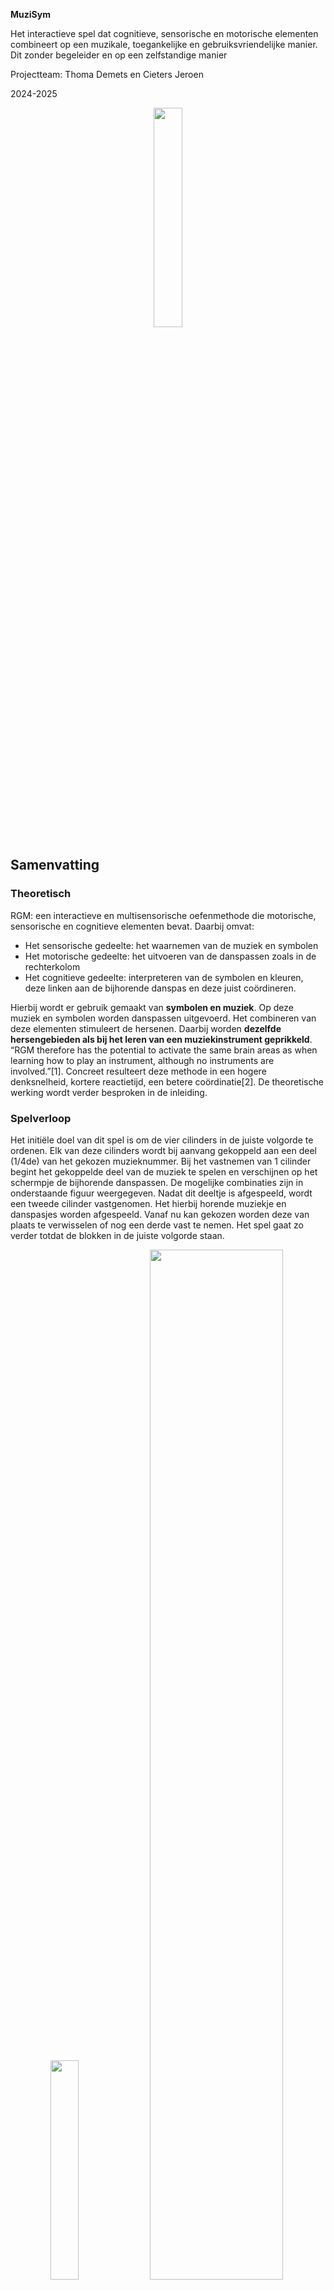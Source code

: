 **MuziSym**

Het interactieve spel dat cognitieve, sensorische en motorische elementen combineert op een muzikale, toegankelijke en gebruiksvriendelijke manier. Dit zonder begeleider en op een zelfstandige manier

Projectteam: Thoma Demets en Cieters Jeroen

2024-2025
<p align="center">
<img src="afbeeldingen/logo.png" width="30%">

## Samenvatting
### Theoretisch
RGM: een interactieve en multisensorische oefenmethode die motorische, sensorische en cognitieve elementen bevat. Daarbij omvat:

- Het sensorische gedeelte: het waarnemen van de muziek en symbolen
- Het motorische gedeelte: het uitvoeren van de danspassen zoals in de rechterkolom
- Het cognitieve gedeelte: interpreteren van de symbolen en kleuren, deze linken aan de bijhorende danspas en deze juist coördineren.

Hierbij wordt er gebruik gemaakt van **symbolen en muziek**. Op deze muziek en symbolen worden danspassen uitgevoerd. Het combineren van deze elementen stimuleert de hersenen. 
Daarbij worden **dezelfde hersengebieden als bij het leren van een muziekinstrument geprikkeld**. “RGM therefore has the potential to activate the same brain areas as when learning how to play an instrument, although no instruments are involved.”[1]. Concreet resulteert deze methode in een hogere denksnelheid, kortere reactietijd, een betere coördinatie[2]. De theoretische werking wordt verder besproken in de inleiding.

### Spelverloop
Het initiële doel van dit spel is om de vier cilinders in de juiste volgorde te ordenen. Elk van deze cilinders wordt bij aanvang gekoppeld aan een deel (1/4de) van het gekozen muzieknummer. Bij het vastnemen van 1 cilinder begint het gekoppelde deel van de muziek te spelen en verschijnen op het schermpje de bijhorende danspassen. De mogelijke combinaties zijn in onderstaande figuur weergegeven. Nadat dit deeltje is afgespeeld, wordt een tweede cilinder vastgenomen. Het hierbij horende muziekje en danspasjes worden afgespeeld. Vanaf nu kan gekozen worden deze van plaats te verwisselen of nog een derde vast te nemen. Het spel gaat zo verder totdat de blokken in de juiste volgorde staan.
<p align="center">
<img src="afbeeldingen/symbolen met uitleg.png" width="30%">
<img src="afbeeldingen/eind1.png" width="65%">

## Introductie
### Theoretisch
Vooraleer het uitgebreider te hebben over het probleem is het eerst noodzakelijk dieper in te gaan op de theoretische werking van deze methode. Dit is noodzakelijk als achtergrond en aangezien het vervolg van dit proces steunt op dit principe.

Zoals eerder vermeld is dit een multi-sensorische denkoefening die gebruik maakt van zowel sensorische, motorische als cognitieve elementen bevat. **Het is net die combinatie van deze elementen die ervoor zorgt dat verschillende hersengebieden tegelijkertijd werken en geactiveerd worden. Het prikkelen van deze gebieden stimuleert deze hersengebieden en de verbindingen daartussen.** Daarbij is vooral het **belang van muziek niet te onderschatten.** Zo volgde uit een wetenschappelijk artikel: “In addition, musical activities induce grey and white matter changes in multiple brain regions, especially in front temporal areas”. Music also activates the dopaminergic mesolimbic system of the brain, which regulates memory, attention, executive function, mood, and motivation”[1]. Hierbij is het de bedoeling de het verkleinen van de cognitieve reserve tegen te gaan zoals uitgebreider besproken wordt in dit artikel van vrt-nws[3]

### Probleem
**Hoewel deze methode wetenschappelijk is aangetoond, staat deze methode praktisch echter nog in haar kinderschoenen.** In rusthuizen wordt slechts gebruikgemaakt van een beeldscherm [4] en [5], mensen en dan vooral ouderen thuis vallen helemaal uit de boot aangezien er in die methode een begeleider nodig is.

<img src="afbeeldingen/primitieve methode.png" width="30%">

Het is deze grote “**gap**” die wij voor “65+ers zonder neurologische aandoening” op een gebruik(er)sgerichte en methodologische manier trachten op te lossen. Daarbij willen we de uitvoering van deze methode in een nieuw jasje steken zonder veel aan de theoretische werking te sleutelen.
### How might we
Hieruit volgt onze challenge, onze how might we:
**Hoe kunnen we 65 + ers zonder een neurologische aandoening preventief helpen bij het tegengaan van mentale veroudering door op een interactieve manier muziek, beweging, denken en waarnemen te integreren?**
### Stakeholders
De belangrijkste stakeholders in dit project zijn de testpersonen die de ook de eindgebruikers zijn. Wij danken hun zeer voor hun waardevolle imput. De medestudenten in de Krook voor hun andere blik en feedback op dit ontwerpproces
## Methodologie
Om een ontwerpproces tot een goed eind te brengen is het belangrijk methodologisch te werk te gaan en een goeie methodologie te gebruiken. Centraal in dit project wordtgebruik gemaakt van Zendesk triple diamond zoals in onderstaande figuur. Daarnaast wordt vanuit de piramide van Aaron Walter vertrokken. Daarbij wordt onderaan gestart om op uiteindelijk bij pleasurable uit te komen
<p align="center">
<img src="afbeeldingen/zendesk.png" width="60%">
<img src="afbeeldingen/Aaron Walter.png" width="35%">
 
### Discovery fase
Binnen deze triple diamond is de discoveryfase de eerste fase. Zoals de naam het zelf zegt is het hierbij de bedoeling een goed en volledig beeld te krijgen inzake de RGM methode. Daarbij is het belangrijkste doel om vragen als: **Waar liggen de Gaps? Hoe werkt deze methode? Wie is de geschikte doelgroep?** Te beantwoorden
Daarbij vormt de **combinatie van een literatuurstudie en interviews een goede basis**. 

### Definition fase

Binnen de definition wordt-binnen de overkoepelende Zendesk triple diamond methodologie-onze eigen methode gebruikt zoals hieronder weergegeven.
<p align="center">
<img src="afbeeldingen/methodologie define.png" width="100%">

Eerst wordt een storyboard opgesteld dat elke stap van het gebruiksproces benaderd. Hieruit werden mogelijke onderzoeksvragen opgesteld. Een deel van deze vragen kon al met de voorkennis van de literatuurstudie in interviews beantwoord worden. De overgebleven onderzoeksvragen onderzochten we in de gebruikerstesten. 

In deze fase wordt nu dat de fundamentele kennis er is gekeken naar de functionele parameters van het concept. Vragen als **hoeveel blokken? Welke vorm hebben de blokken? En hoe snel volgen de danspassen op elkaar?** worden beantwoord.


### Develop fase
Hierbij ligt de nadruk meer op detaillering en validering van prototypes.
In **develop 1** wordt nog gefocust op de ergonomie. 
In **develop 2** wordt nog even teruggekomen op de ergonomie. Voornamelijk wordt hierbij op de integratie van de elektronica gefocust. Hieronder vallen zowel het mechanisme van de verbinding van de cilinder met het dockingstation als het type en grootte van de knop. In **develop 3** wordt uiteindelijk het volledige spel nog eens gespeeld waarbij alle stappen nog eens gevalideerd en mogelijk verbeterd worden.

### Deliver fase 
Belangrijk: deze fase is eerder overlappend en minder chronologisch!

Uit voorgaande prototypes, gebruikerstesten, templates, experimenten (zie o.a. prototyping - elektronica) wordt een finaal prototype/product uitgewerkt. Met behulp van DaVinci Resolve en beeldmateriaal uit voorgaande testen wordt ook een video gerealiseerd. Deze geeft het ontwerpproces en het product weer.



## Discovery

#### Doelstellingen
- Formuleren van een duidelijke "How might we"-vraag om richting te geven aan het ontwerpproces
- Opstellen klantbehoeften
- Algemeen beeld inzake RGM en beantwoorden onderzoeksvragen
#### Onderzoeksvragen  
literatuurstudie
- Wat is de RGM methode?
- Secundaire onderzoeksvragen:
- Hoe helpt de RGM methode mensen? 
- Hoe werkt deze methode? 
- voor wie is deze methode het meest geschikt? 
- is de doelgroep groot? 
- Welke rol speelt muziek?  
- Hoe werkt dit in de hersenen? Welke hersengebied bevindt zich waar? 
- Hoe veroudert ons lichaam? 

interviews
- Hoe staan 65+ ers zonder neurologische aandoening tegenover de RGM-methode?
- Welke aspecten van deze methode spreken hen aan? 
- Wat zien ze liever anders?  
#### Materiaal & methoden
* Literatuurstudie 
* Interviews 
* Benchmarking

### Resultaten literatuurstudie (N=10)
- [protocol](https://github.com/Thoma-D/UCD/blob/main/Bijlages/Discovery/protocol%20literatuurstudie.pdf)
- [rapport](https://github.com/Thoma-D/UCD/blob/main/Bijlages/Discovery/literatuurstudie%20gebruiksgericht.pdf)


Om een goed beeld te vatten van de RGM-methode en alle opportuniteiten er rond, wordt begonnen met een literatuurstudie. Hierbij werden zowel wetenschappelijke artikels, websites, databases en gewone artikels bestudeerd om met een solide basis te beginnen.

**De belangrijkste bevindingen - die onder andere de onderzoeksvragen beantwoorden - worden hieronder weergegeven**:

1. Als doelgroep wordt “65+ers zonder neurologische aandoening” gekozen. Geen kinderen omdat deze methode minder efficiënt en invloed heeft op hun hersenen. 65+ers omdat dit een groot deel van de bevolking is. Zo blijkt uit Statbel dat **18,9% van de Vlamingen 65+er** is.
<p align="center">
<img src="afbeeldingen/bevolking Vlaanderen.png" width="24%">

2. De hedendaagse methode vereist een scherm, practionner en een groepsgebeuren zoals hieronder te zien. **Een belangrijke gap is dat er dus geen kant en klare thuis oplossing bestaat dat de eindgebruiker autonoom kan gebruiken.**
<p align="center">
<img src="afbeeldingen/primitieve methode.png" width="24%">

3. **Door de sterke achterliggende theorie van RGM zoals hierboven vermeld is het nuttig de theoretische werking( combinatie muziek, symbolen en danspassen) over te nemen en in een nieuw jasje te steken. Het is de bedoeling de theoretische werking te integreren in een eindproduct.**

4. In dit [1] wetenschappelijk artikel wordt de methode theoretisch samengevat: “In addition, musical activities induce grey and white matter changes in multiple brain regions, especially in front temporal areas [3]. Music also activates the dopaminergic mesolimbic system of the brain, which regulates memory, attention, executive function, mood, and motivation.” Wat verder wordt gezegd: “RGM therefore has the potential to activate the same brain areas as when learning how to play an instrument, although no instruments are involved.” **Muziek speelt dus een heel belangrijke rol.**

5. Uit dit [6] wetenschappelijk artikel volgt dat de mens verouderd doordat dit in ons DNA zit en door chemische reacties versterkt door UV straling. In functie van deze oorzaken kan binnen onze haalbaarheid niet worden ontworpen. wel kunnen bovenstaande voordelen blijven wanneer de theoretische werking van RGM verder geintegreerd wordt tot een product.
Hieruit volgt onderstaand fishbone diagram.
<p align="center">
 <img src="afbeeldingen/fishbone diagram.jpg" width="50%">
 


> [IMPORTANT]
> Design Requirements:
> - D1.1 Het product moet meerdere hersengebieden activeren	
> - D1.2 Het product moet in groep te kunnen gebruiken zijn	
> - D1.3 Het product moet fouten maken toelaten
> - D1.4 Het product moet muziek bevatten	
> - D1.5 Het product moet ritme bevatten	
> - D1.6 Het product moet de ervaring geven/ er in slagen dat de doelgroep er steeds beter in wordt

### Interviews (N=4)
- [protocol](https://github.com/Thoma-D/UCD/blob/main/Bijlages/Discovery/protocol%20interview.pdf)
- [rapport](https://github.com/Thoma-D/UCD/blob/main/Bijlages/Discovery/interview%20verslag.pdf)

Het is ook belangrijk rechtstreekse input van de gebruiker te krijgen en deze beter te leren kennen dan deze zichzelf kent. Door middel van interviews kan op deze manier direct bekeken worden wat de gebruiker zelf vindt. **Zo kan in een wetenschappelijk artikel staan dat muziek positieve effecten heeft, maar dat de gebruiker hier niet voor muziek open staat.** Om dit te vermijden werden vier proefpersonen die binnen de doelgroep “65+ers zonder neurologische aandoening” vallen geïnterviewd.

Wanneer ze gevraagd worden naar de originele methode te kijken, blijkt dat: 

1. > “Het ziet er zo moeilijk uit al deze dingen tegelijkertijd te doen”.

    Hiermee geeft Marleen Hofman aan dat ze de combinatie van motorische, sensorische en cognitieve prikkels te veel vindt." De danspassen die in de rest van dit project noodzakelijk zijn zullen dus trager op elkaar aansluiten.

2. > “Ik hoop hiermee mijn grenzen te verleggen. Achteraf hoop ik te kunnen zeggen: amai ik had nooit gedacht dat ik dit zou kunnen”.

    Hiermee geeft Joske aan wat ze met dit spel zou willen bereiken. Daaruit blijkt dat de gebruiker open staat voor het concept.

3. Als naar hun gevoelens op de **gevoelsroos van Plutchik** gevraagd wordt komen vooral de gevoelens: angst en nieuwsgierigheid op.

4. Na het afnemen van de interviews kan bovenstaande informatie samengevat worden in onderstaande persona. Dit is belangrijk in het vervolg van het proces zodat telkens gebruiksgericht ontworpen wordt.
<img src="afbeeldingen/Persona.jpg">

> [!IMPORTANT]
> Design Requirements:
> - D1.7 Het product moet verschillende moeilijkheid niveaus bevatten	
> - D1.8 Een sessie moet geleidelijk opbouwen	
> - D1.9 De muziek moet instelbaar of gekend zijn	
> - D1.10 Het product moet thuis te gebruiken zijn	
> - D1.11 Het product moet voor zowel individuele (eenzame) als meerdere personen tegelijkertijd geschikt zijn 	
> - D1.12 Het product moet een alternatief voor dans kunnen bevatten	
> - D1.13 Het product moet buiten te gebruiken kunnen zijn 	
> - D1.14 Het product moet zo weinig mogelijk schermen, verbinding met smartphones en tablets bevatten	

### Benchmarking (N=11)
- [protocol](https://github.com/Thoma-D/UCD/blob/main/Bijlages/Discovery/ProtocoL_Benchmarking_Thoma_Demets.pdf)
- [rapport](https://github.com/Thoma-D/UCD/blob/main/Bijlages/Discovery/Studie_Benchmarking_Thoma_Demets.pdf)

Aan de hand van Benchmarking werd de huidige markt en hun huidige oplossingen geanalyseerd. Deze worden in onderstaande tabel op basis van een analyse, specificaties... weergegeven.
<p align="center">
<img src="afbeeldingen/Benchmark analyse.png"width="60%">

Momenteel passen geen producten RGM rechtstreeks toe. Daarom werden hierbij gelijkaardige, relevante en succesvolle producten geanalyseerd om zo tot extra design requirements te komen. Uiteindelijk werd met deze data volgende tabel opgesteld. 

### Conclusies & implicaties
De analyse vanuit literatuurstudie, interviews en benchmarking heeft geleid tot een duidelijk beeld van de doelgroep, “65+’ers zonder neurologische aandoening,” en hun behoeften. **De doelgroep staat open voor de RGM-methode, maar vraagt om een rustiger tempo, meer herhaling en verschillende moeilijkheidsniveaus.** Daarnaast is er een sterke voorkeur voor een gebruiksvriendelijke thuisoplossing die zelfstandig kan worden gebruikt. **Benchmarking toont aan dat er momenteel geen directe RGM-producten op de markt zijn, maar vergelijkbare oplossingen bieden waardevolle inzichten voor het ontwerp en bevestigen de bestaande marktkans.** In onderstaande innovatrix kan bovenstaande informatie nog een samengevat worden.
<p align="center">
<img src="afbeeldingen/Innovatrix.jpg" width="50%">

Uiteindelijk volgt de how might we:

**Hoe kunnen we 65 + ers zonder een neurologische aandoening preventief helpen bij het tegengaan van mentale veroudering door op een interactieve manier muziek, beweging, denken en waarnemen te integreren?**

## Definition
<p align="center">
<img src="afbeeldingen/Storyboard.png" width="59%">
<img src="afbeeldingen/Wave 1 morfologische matrix.png" width="40%">
</p>

In deze wave wordt vooral op de functionele aspecten gefocust. Dit a.d.h.v.de aspecten uit bovenstaand storyboard.
**Om confirmation bias te vermijden en ervoor te zorgen dat de gebruiker nuttige feedback kan geven, werd telkens van meerdere prototypes gebruik gemaakt**. Hierdoor zijn er op de afbeeldingen van prototypes meestal twee varianten te zien. 

Zoals in de methodologie beschreven werd een deel van de onderzoeksvragen al in bovenstaande matrix beantwoord. Diegene die overbleven zijn de onderzoeksvragen van deze wave. Voor de tweede wave wordt dit opniew gedaan.

### Resultaten WAVE 1 (N=5)
- [protocol](https://github.com/Thoma-D/UCD/blob/main/Bijlages/Definition/protocol%20gebruikerstest%20wave%201.pdf)
- [rapport](https://github.com/Thoma-D/UCD/blob/main/Bijlages/Definition/gebruikerstest%20wave%20one.pdf)
#### Doestellingen
- Bepalen hoe de danspassen weergeven worden
- Bepalen als de blokken te onderscheiden moeten zijn
- Bepalen van het aantal blokken
#### onderzoeksvragen
In deze fase zijn de aspecten uit het storyboard van wave 1 de onderzoeksvragen zoals:
- Hoeveel blokken worden gebruikt?
- welke vorm hebben de blokken?
- Hoe snel volgen de danspassen elkaar op
- Hoe worden de danspassen weergegeven
#### Materiaal & methoden
- Smartphone
- Video's RGM danspassen
- 6 indentiek gekleurde blokken
- 4 verschillend gekleurde blokken
- interview met:
  - TAP (think out lout protocol)
  - QAP (Question asking protocol)

<p align="center">
  <img src="afbeeldingen/Prototype 1 (2).jpg" width="49%">
</p>




#### aspect 1: Weergave danspassen 

Voor de eerste wave werden vooraf 3 variaties van videofragmenten van “Laat de zon in je hart” met RGM-symbolen voorbereid. Waarbij een verandering van danspas werd weergegeven aan de hand van een korte overgansanimatie. 

* 1: Frequentie danspassen: om de 4 slagen

  Lied verdeeld in: 4
  [Links naar video's](https://github.com/Thoma-D/UCD/blob/main/Bijlages/Definition/Videofragmenten/Traag%204/Trage%20video's)

* 2: Frequentie danspassen: om de 2 slagen

  Lied verdeeld in: 4
  [Links naar video's](https://github.com/Thoma-D/UCD/blob/main/Bijlages/Definition/Videofragmenten/snel%204/snelle%20video's%20(in%204))

* 3: Frequentie danspassen: om de 2 slagen

   Lied verdeeld in: 6
  [Links naar video's](https://github.com/Thoma-D/UCD/blob/main/Bijlages/Definition/Videofragmenten/snel%206/snelle%20video's%20(in%206))

60% van de gebruikers verkoos de trage versie. Aangezien deze cijfers verdeeld zijn, is het het best hen de keuze te geven. 

#### aspect 2: Onderscheid blokken

Om dit te testen werd eenmaal 4 blokken met dezelfde kleuren voorzien en eenmaal met verschillende kleuren.
<p align="center">
  <img src="afbeeldingen/blokkenverschillendekleur.png" width="30%">
  <img src="afbeeldingen/blokkenzelfdekleur.png" width="30%">
</p>

Uit observatie en het QAP, konden we concluderen dat 60% (3/5) verkoos ze te kunnen onderscheiden. 

<p align="center">
 <img src="afbeeldingen/Grafiek Blokken onderscheiden.png" width="50%">
 </p>

Uiteindelijk werd hieruit ook bepaald om de vorm van de blokken cilindrisch te maken om zo 2 functionele zijdes te creeren. Die nodig zijn om een kleur en effen zijde te creëren. Een cilinder is de enigste vorm die dit op een ergonomische manier toelaat. Dit leidde dan tot design requirements D2.3 en D2.2.
 

#### aspect 3: Aantal blokken

Na het spel met eenmaal 4 en eenmaal zes blokken gespeeld te hebben verkoos 80% de variant met 4 blokken. Ook gaf de gebruiker dit zelf aan:
> “Het is lastig om zowel op de danspassen als de muziek te letten” 

 Hieruit volgt de design requirement D.2.1

<p align="center">
 <img src="afbeeldingen/Grafiek aantal blokken.png" width="50%">
 </p> 
 Wat opviel is dat de grootste moeilijk lag bij het sorteren van de blokken. 60% van de gebruikers vroeg, of vermelde dat ze graag het de mogelijkheid zouden hebben een nummer op voorhand eens te beluisteren. Vandaar design requirement D1.15. Bij de kleuren en hun bijhorende kanten werden ook veel fouten gemaakt, daaruit volgt design requirement D 4.4.
 
### Conclusies

Hieronder volgen nog enkele losstaande conclusies: 
1. Het product laat de gebruiker het liedje op voorhand horen als dit gewenst is.
2. Het product bestaat uit 4 interactieve cilindervormige blokken met 2 fuctionele zijdes.
3. Er zit 1 centrale speaker in de docking station, zo houden we de kostprijs lager en kunnen we de cilinders compacter houden.
4. De grootste moeilijkheid zit hem in het in de juiste volgorde van de cilinders plaatsen. Niet in het uitvoeren van de danspassen.
5. > “Welke kant is rood”

    De gebruiker linkt rood aan rechts. Dit doordat dit zo bij hun hoorapparaat ook zo het geval is. 

> [!IMPORTANT]
> Design Requirements:
> - D1.15 Het product moet de mogelijkheid geven het muzieknummer vooraf volledig te spelen
> - D2.1 Het product moet vier interactieve blokken bevatten	* Het product moet verschillende moeilijkheidsgraden hebben
> - D4.4 Het product moet duidelijk aangeven wat rechts(rood) en wat links(blauw) is
> - D2.3 De interactieve blokken zijn cilindervormig, om duidelijk 2 verschillende kanten te hebben, met elk zijn unieke functie
> - D2.2 	De interactieve blokken moeten zowel een te onderscheiden als een niet te onderscheiden kant hebben (1kant allemaal dezelfde kleur, 1 kant allemaal een verschillend kleur)
> - D4.3 De docking station van het product moet een speaker bevatten	

### WAVE 2 (N=5)
- [protocol](https://github.com/Thoma-D/UCD/blob/main/Bijlages/Definition/protocol%20interview%20wave%202.pdf)
- [rapport](https://github.com/Thoma-D/UCD/blob/main/Bijlages/Definition/gebruikerstest%20wave%20two.pdf)

In de tweede wave wordt meer op de details gefocust. Hieronder vallen geometrie, kleur en interface. De uitgebreide methodologie wordt onder "methodologie besproken".

![image](https://github.com/user-attachments/assets/a33babda-11e2-470f-9793-6422a0d6b006)

### Doestellingen
- Bepalen geometrie en displaygrootte
- Bepalen interface
- Hoe staan ouderen t.o.v. belonigsystemen

### Onderzoeksvragen
In deze fase zijn de aspecten uit het storyboard van wave 1 de onderzoeksvragen zoals:
- Welke displaygrootte?
- Welke afmetingen cilinder?
- Waar moet aandacht aan worden besteed bij de interface

### Materiaal & methoden
- Figma interface met woorden en interface met symbolen
- Smartphone (6.7")
- Tablet (10.9")
- Laptop (15.6")
- tv
- Interview
- BERT-test

De gebruikerstesten worden uitgevoerd als een combinatie van BERT-testen en interviews. **De BERT-testen zorgen voor kwantitatieve informatie. De interviews voor meer kwalitatieve info.**
  
### Resultaten


#### Aspect 1: Displaygrootte

Daarvoor werden tijdens de interviews gebruik gemaakt van een smartphone, tablet, een laptop en een TV. Zoals op onderstaande figuur te zien is.  

<p align="center">
<img src="afbeeldingen/Schermgroottes.png.jpg" width="50%">
 </p> 

Hierop reageerden de gebruikers verdeeld. 40% koos voor het 6.7" scherm, 40% tv en 20% 10.9" scherm zoals in onderstaande grafiek te zien is. Daarbij valt op dat de trendlijn daalt en links het hoogst ligt aangezien daar de meeste waarden liggen.

<p align="center">
<img src="afbeeldingen/Schermgrootte.png" width="50%">
 </p> 

Aangezien de doelgroep niet weet wat een HDMI- kabel is kan dit ook niet gekoppeld worden aan een tv-scherm. Hierdoor schieten de kleine schermen over.
>  “wat is een HDMI-kabel”.**  

#### Aspect 2: Afmetingen van de cilinders

Uit wave 1 was gebleken dat deze cilindervormig moeten zijn. A.d.h.v. drie groottes kan de gebruiker nu nauwkeuriger kiezen welke deze het meest aangenaams vindt. Uit de BERT testen en interviews blijkt dat 80% 45mm als diameter verkiest. Dit doordat deze het makkelijkst vast te pakken zijn.

<p align="center">
<img src="afbeeldingen/Afmetingen cilinder.png" width="50%">
 </p> 

#### Aspect 3: Beloningssystemen

Ook binnen onze doelgroep worden de geïnterviewden wel degelijk geconfronteerd met dergelijke systemen. Vooral **klantenkaarten en klantenapps bij supermarkten blijken populair te zijn. Daarbij viel op dat hun voorkeur uitgaat naar een manuele kaart i.p.v. een app waar ze veel meer met dergelijke systemen geconfronteerd worden.** Uiteindelijk blijkt dat ze openstaan om hun vooruitgang te zien maar minder geïnteresseerd zijn in echte grote beloningssystemen. 

#### Aspect 4: Interface

Wanneer de gebruiker gevraagd wordt naar welk voorkeur de interface gaat, blijkt dat: Hoe simpeler de interface, hoe minder verwarring en vlotter de gebruiker hierdoor kan navigeren. Wat opviel, is dat de doelgroep veel **minder vertrouwt blijk te zijn met symbolen dan gewoon woorden**. Bijgevolg zal worden verder gewerkt met een interface a.d.h.v. woorden
Om de uitwerking van de interface in het vervolg van het proces vlotter te laten verlopen werd een boomdiagram van de interface gemaakt zoals in onderstaande figuur te zien is. De interfaces zijn onder "bijlagen" terug te vinden.

<p align="center">
<img src="afbeeldingen/boomschema interface.png" width="80%">
 </p>
 
### Conclusies
**Displaygrootte**

Naast het feit dat de cijfers verdeeld waren wordt voor een scherm tussen 6.7" en 10.9" gekozen. Dit om de kostprijs te drukken, om het sukkelen met HDMI poorten te vermijden (zie interview Willy: “wat is een HDMI-kabel”) en aangezien volgens de trendlijn daar de meeste waarden liggen.

**Cilindergrootte**

De cilinder heeft een diameter van 45 mm.

**Beloningsysteen**

Doelgroep wenst geen uitgebreid beloningssysteem.

**Interface**

De interface moet voldoende simpel zijn.
De interface steunt voornamelijk op woorden en niet op symbolen.


> [IMPORTANT]
> Design Requirements:
> - D3.3 De schermgrootte ligt tussen 6.7" en 10.9"
> - D3.3 Onderstaande interface wordt gebruikt.<img src="afbeeldingen/boomschema interface.png" width="20%">
> - D2.4 De interactieve blokken hebben een hoogte en straal van 45mm
> - D1.17 De gebruiker heeft de mogelijkheid om zijn vooruitgang te zien
> - D3.1 en D3.2 De interface moet simpel zijn. Daarbij wordt voornamelijk van woorden gebruik gemaakt
>- 

## Develop
### Wave 1
- [protocol](https://github.com/Thoma-D/UCD/blob/main/Bijlages/Develop/develop1%20protocol.pdf)
- [rapport](https://github.com/Thoma-D/UCD/blob/main/Bijlages/Develop/develop%201%20rapport.pdf)
#### Doestellingen
1. Bepalen van de meest ergonomische massa.
 1a. a.d.h.v. gebruikerstest voor rechtstreekse input.

2. ergonomische afmetingen
  
    2a. Omtrek a.d.h.v. database gebruikt voor een grotere steekproef (werd eerder uit gebruikerstest bepaald)

    2b. Hoogte 

### Materiaal & methoden
- Ondoorzichtige cilinder (2X) 
- Anders niet tegelijkertijd 
- Weegschaal 
- Vloeistof( water) 

- Percentile driven design 
- Gebruikerstest  

- DINED-database 

#### Resultaten
**1: Meest ergonomisch gewicht**

Er werden 2 gewichten met een verschil van 100g aan de gebruiker voorgeschoteld, om deze door hen te laten vergelijken. 
Hieruit kiezen ze hun voorkeur, vervolgens wordt vanaf deze massa, met een kleiner verschil (50g, 25g) deze stap herhaald. Dit tot hun ideale massa is bepaald.

<img src="afbeeldingen/Gebruikerstest.png" width="25%"> <img src="afbeeldingen/weegschaal.png" width="12%">
<img src="afbeeldingen/waarden 1A.png" width="25%">
<img src="afbeeldingen/design mean.png" width="25%">

Uit deze test werden bovenstaande waarden verkregen. Binnen dit percentile driven protocol willen we een zo aangenaam mogelijk gewicht verkrijgen. Hierdoor wordt de strategie design for the mean toegepast zoals in bovenstaande staande figuur te zien is. Belangrijk is dat het gaat om het voorkeursgewicht en niet maximale. Na verwerking in excel volgt hieruit dat het gemiddelde gewicht 230,8g is.



**2a: Omtrek cilinder (database)**

Uit gebruikerstesten blijkt dat de gebruiker de cilinder op twee verschillende manieren vastneemt zoals hier onder te zien.

<img src="afbeeldingen/Gebruikerstest_Dev2_Grip1.jpg" width="20%">
<img src="afbeeldingen/Gebruikerstest_Dev2_Grip2.jpg" width="20%">

 één daarvan is met de volledige hand. Om dit te onderzoeken werden in de Dined database onderstaande parameters ingesteld. Hierbij zijn de grote waarden interessant. Aangezien een maximaal contactopp belangrijk is. Dus de omtrek is 129mm + 3*13=155mm. Hieruit volgt ideale diameter = 49,34mm. Belangrijk om te vermelden: deze gegevens zijn van leeftijden van 20-30j aangezien de leeftijden van 60+ers niet bekend is.
<p align="center">
<img src="afbeeldingen/design tall.png" width="60%">
<img src="afbeeldingen/data 2A.png" width="20%"> 

.

**2b: hoogte cilinder (database)**

<img src="afbeeldingen/data 2B.png" width="50%">

De database werd ingesteld zoals hierboven weergegeven. Aangezien hier de grootste handen de cilinder ook moeten kunnen vastnemen wordt weer design for the tall gebruikt. waarde = mean + 3 sd = 85+3*6=103mm

### Conclusies
**1: Meest ergonomisch gewicht**

De cilinders hebben elk een gewicht van 230,8g. 

**2a: Omtrek cilinder (database)**

Wanneer de waarden van de omtrek van de cilinders uit de database en de gebruikerstest vergeleken worden valt op dat deze vrij dicht bij elkaar liggen. Respectievelijk 49,34 mm en 45mm. Aangezien de gebruikers zelf voorhang hebben op databases wordt verder gerekend met 45mm

**2b: hoogte cilinder (database)**

De hoogte van de cilinder bedraagt 103mm.

> [!IMPORTANT]
> Design Requirements:
> - D2.6 De cilinder weegt 230,8g
> - D2.5 De hoogte bedraagt 103mm
### Wave 2 (N=4)
- [protocol](https://github.com/Thoma-D/UCD/blob/main/Bijlages/Develop/develop%202%20protocol.pdf)
- [rapport](https://github.com/Thoma-D/UCD/blob/main/Bijlages/Develop/develop%202%20rapport.pdf)
#### Doestellingen
1. Bepalen welke grip
2. communiceren dat cilinders goed contact hebben

    2a. Bepalen begrip contact LED's

    2b. vorm cutout

    2c. Keuze knop

3. keuze knop
#### Materiaal & methoden
- Knoppen
- extra scherm(protopie)
- Prototype docking station+ arduino/ bekabeling
- Cilinders (+weerstanden) 
-TAP & QAP
- **Bipolar emotional response testing (BERT)**
- **comparative usability testing**
#### Resultaten
#### 1. Cilinder-grip
<p align="center">
<img src="afbeeldingen/Gebruikerstest_Dev2_Grip1.jpg" width="20%">
<img src="afbeeldingen/Gebruikerstest_Dev2_Grip2.jpg" width="20%">
 </p>
Hiervoor werden 3 cilinder toppen met elkaar vergeleken in spel context en achteraf geevalueerd op meerdere categorieën met een comparative usability testing. De gebruiker werd gevraagd een score op 5 te geven op vlak van esthetiek en 5 op functionaliteit.
<p align="center">
<img src="afbeeldingen/CilinderGripSoorten.png" width="30%">
<img src="afbeeldingen/Gebruikerstest_Dev2_Totaal.jpg" width="62%">
</p>

Uit deze test blijkt dat deze grip B door de meeste gebruikers gekozen wordt. Vervolgens grip A en als laatste C. 
> [!IMPORTANT]
> Design Requirements:
> - D2.7 B wordt gebruikt als grip

**2. communiceren dat de cilinders zeker een goed contact hebben**

Hiervoor werd onderstaand prototype gebouwd.
<p align="center">
<img src="afbeeldingen/prototype.jpg" width="50%">

#### 2a. vorm cutout
Om te zorgen dat de elektronische elementen correct worden gealinieerd worden inzinkingen voorzien waarin de cilinders inpassen. Deze affordance maakt ook duidelijk waar de cilinders moeten worden geplaatst op de docking station.
<p align="center">
<img src="afbeeldingen/Gebruikertest_DEV2_GRIP2.jpg" width="90%">
</p>
Tijdens de observatities werd vastgesteld dat deze hielpen bij het terugplaatsen van de cilinders.

Hieruit volgt D
#### 2b. LED's
 Er werd gestest in spel context of een LED die brand wanneer de cilinders een goed contact hebben een meerwaarde geven.
<p align="center">
<img src="afbeeldingen/Gebruikertest_DEV2_GRIP.jpg" width="90%">
</p>

#### 2c. Keuze knop
Hierbij werden meerdere knoppen en touchscreen opties met elkaar vergeleken adhv BERT testing.
<p align="center">
<img src="afbeeldingen/Gemiddelde BERT scores.png" width="78%">
<img src="afbeeldingen/knop direct-indirect.png" width="20%">

Hieruit volgt dat de gebruiker de "grote en directe" arcade knop verkiest.
> [!IMPORTANT]
> Design Requirements:
> - D2.7 De cilinders hebben grip B <img src="afbeeldingen/CilinderGripSoorten.png" width="10%">
> - D4.5 De knop heeft een minimale diameter van 19mm
> - D4.6 De knop is een directe drukknop 
>- D4.7 De dockingstation bevat cutout's van de cilinders als affordance
>- D4.8 De dockingstation bevat LED's die aangeven wanneer de cilinders een goed contact maakt.
>- D4.9 De dockingstation bevat een arcade knop voor een spel te beëindigen

### Wave 3
- [protocol](https://github.com/Thoma-D/UCD/blob/main/Bijlages/Develop/develop%203%20protocol.pdf)
- [rapport](https://github.com/Thoma-D/UCD/blob/main/Bijlages/Develop/develop%203%20rapport.pdf)

#### Doestellingen

Interactie en fasen van het spel evalueren.


#### Materiaal & methoden
- Storyboard
- Camera
- extra scherm (protopie)
- Prototype docking station (+laptop))
- Cilinders (+weerstanden) 
- **performance measurement**
#### Resultaten


<img src="afbeeldingen/Storyboard_Kleur.jpg" width="60%">


|


Uit bovenstaande storyboard werd de onderstaande tabel opgesteld voor het uitvoeren van een performance measurement.


|


| Nr. | Taak                  | Omschrijving                                                                 | Moeilijk/makkelijk | Opmerking |
|-----|-----------------------|------------------------------------------------------------------------------|--------------------|-----------|
| 1   | Aanzetten prototype   | Gebruiker drukt op ronde knop in het midden.                                 |                    |           |
| 2   | Positioneren cilinders| Gebruiker zet de cilinders in willekeurige volgorde op het spelbord          |          |           |
| 3   | Doorlopen demo        | De gebruiker doorloopt a.d.h.v. het scherm de demo                           |                    |           |
| 4   | Starten spel          | De gebruiker drukt op ronde knop in het midden                               |                    |           |
| 5   | Nemen cilinder        | De gebruiker weet dat deze een cilinder moet nemen                           |                    |           |
| 6   | Uitvoeren danspassen  | De gebruiker weet dat deze na het nemen van een cilinder de danspassen moet uitvoeren |          |           |
| 7   | Nemen tweede cilinder | De gebruiker weet dat deze een tweede cilinder moet nemen                    |                    |           |
| 8   | Terugplaatsen         | De gebruiker weet dat de cilinders in een andere volgorde kunnen worden terug geplaatst |         |           |
| 9   | Controleren           | De gebruiker weet dat de middelste knop dient om te valideren                |                    |           |
| 10  | Uitzetten             | De gebruiker kan het spel uitzetten door uit het stopcontact te trekken      |                    |           |







<img src="afbeeldingen/DEV_3_Test.png" width="75%">


Hieruit volgende volgden dat 11/40 taken moeilijk verliepen, ookwel 27.5%. waarbij 75% moeite had met taken 2 en 3 en 50% met taken 4 en 6.



Uiteindelijk werden volgende oplossingen geimplementeerd voor de taken die moeilijk verliepen:



| Taak | Oplossing                                              |
|------|---------------------------------------------------------|
| 3 & 4   | Icoontje met “ok” toevoegen                             |
| 2  | Toevoegen folie                                         |
|  2    | Cirkels rond knop en cilinders toevoegen                |
| 3 & 4   | Extra scherm toevoegen met “druk om te starten”         |
|6| uitleg ivm symbolen|


## Prototyping
### keuze elektronica
Een van de laatste zaken die moet bepaald worden is de keuze van de electronica. Daarvoor werd gestart vanuit een keuzematrix waarin de relavante mogelijkheden stonden. Deze matrix is hieronder weergegeven.
<img src="afbeeldingen/keuzematrix elektronica.png" width="75%">

#### Druksensoren
Uit deze matrix blijken de druksensoren het interessantst te zijn. Dit vooral aangezien deze optie de enigste mogelijkheid biedt het spel ook met de cilinders omgedraaid te kunnen spelen. Helaas blijkt deze methode onnauwkeurig te zijn. Hierbij werd getest met vier DF9-40series druksensoren met een bereik van 20g - 2kg volgens onderstaande opstelling met spanningsdeler. De code hiervan is terug te vinden onder de map "code".
<p align="center">
<img src="afbeeldingen/druksensor1.jpg" width="18%">
<img src="afbeeldingen/opstelling druksensor.jpg" width="30%">
<img src="afbeeldingen/ruis_druk.png" width="41%">
 </p>

>Praktische voordelen en uitdagingen druksensoren:
> - Goed in detecteren als er iets of niets opstaat
> - moeilijk te calibreren bij een constante indrukking
> - slechte gevoeligheid: Op huid heel gevoelig, op papier en andere materialen detecteert pas bij grote massa
#### RFID/NFC lezers
Om deze reden werd gekozen om vervolgens verder te werken met de RFID/NFC lezer. 

Uit onze testen hiermee bleek dat er **geen interferentie optrad tussen de tags**. Echter is het heel complex en ingewikkeld om vier lezers aan 1 arduino aan te sluiten. Voor 1 lezer blijken ook 7 aansluitingen nodig te zijn. Door het gebruik van 1 lezer zou er te veel aan gebruiksvriendelijkheid moeten worden ingeboet. De gebruiker zou op een bijkomstige manier de positie van de cilinder moeten ingeven. 
<p align="center">
<img src="afbeeldingen/nfc output2.png" width="53%">
<img src="afbeeldingen/opstelling rfid.jpg" width="44%">
</p>

>Praktische voordelen en uitdagingen RFID/NFC lezers
> - geen interferentie tussen naburige tags dus betrouwbaar
> - gebruik vier lezers nodig, lastig voor 1 enkele arduino
#### Weerstanden
Aangezien elk van voorgaande mogelijkheden te grote nadelen hadden -hetzij functioneel, hetzij aan gebruiksvriendelijkheid - werd nog naar andere mogelijkheden gezocht. Er werd een poging gedaan met weerstanden. Met behulp van spanningsdelers ten opzichte van telkens dezelfde referentieweerstand kan makkelijk de positie worden waargenomen. De schakeling werd verder zo gemaakt dat het verwijderen van de ene weerstand geen invloed heeft op de andere. Nog heeft het aantal gekoppelde weerstanden geen invloed op de analoge pins. Bij de testen vielen geen nadelen op.
<p align="center">
<img src="afbeeldingen/Schakeling_arduino_weerstand.jpg" width="52%">
<img src="afbeeldingen/Spanningsdeler_Visualisatie.png" width="44%">
</p>

**Keuze weerstandgroottes:**

Een analoge pin kan een waarde van nul tot 1023 vaststellen. Daarbij is het de bedoeling dat de vier weerstanden op die manier gekozen dat ze zo breed mogelijk gespreid zijn. 



>Praktische voordelen en uitdagingen weerstanden
> - Nauwkeurige metingen, betrouwbare werking
> - Het contact tussen de docking station en de cilinders met de weerstanden
> - De schakeling moet onafhankelijk zijn van de richting waarin de cilinderbase t.o.v. de dockingstation wordt gemaakt 

### keuze connectie

Door gebruik te maken van 2 cirkels van geleidend materiaal waarover de weerstand staat hoeft de gebruiker geen rekening te houden met hoe de cilinder in de dockingstations wordt gezet, en zal deze altijd passen.

<p align="center">
<img src="afbeeldingen/Schakeling_Onafhankelijk_Richting.jpg" width="60%">
</p>

**voorselectie: keuzematrix materiaalkeuze op basis van voorkennis:**

||Geleidende tape| Sheet metal| Sluitringen|Al folie|Geleidende verf|
|:---|:---|:---|:---|:---|:---|
|+| Snel mee te werken, esthetisch||Esthetisch, moet niet meer bewerken| Makkelijk voor prototypes, makkelijk bewerkbaar|vormvrijheid, |
|-|lastig om cirkelvormige ringen mee te maken|moeilijk vervormbaar|vormen staan al vast (geleid)|niet esthetisch|weinig kleur, duur|

**Def-selectie: keuzematrix op basis van praktische test**

||Rondel Rondel vebonden met soldeer<img src="afbeeldingen/1_Rondel Rondel verbonden met soldeer.jpg" width="80%">| Al/Cu-tape<img src="afbeeldingen/2_Al_Cu-tape.jpg">| Rechtstreeks<img src="afbeeldingen/3_Rechtreeks.jpg" width="80%">|Rondel Rondel verbonden met Cu-tape <img src="afbeeldingen/4_Rondel Rondel verbonden met Cu-tape.jpg" width="80%">|Adapter <img src="afbeeldingen/5_Adapter.jpg" width="100%">|
|:---|:---|:---|:---|:---|:---|
|**Al/Cu- (met pin)** <img src="afbeeldingen/6_Al_Cu- (met pin).jpg" width="80%">|/|Slecht contact zowel met pins als indrukken|/|/|/|
|**Al/Cu (zonder pin)** <img src="afbeeldingen/7_Al_Cu- (zonder pin).jpg" width="80%">|/|goed contact|goed contact|/|/|
|**Rondel met Cu-draad (met pin)** <img src="afbeeldingen/8_Rondel met Cu-draad (met pin).jpg" width="80%">|Slecht contact bij pin, goed contact tussen de rondellen|/|Slecht contact bij pin, goed contact tussen ronddelen|Slecht contact bij pin, goed contact tussen de rondellen|/|
|**Rondel met Cu-draad (zonder pin)**<img src="afbeeldingen/9_Rondel met Cu-draad (zonder pin).jpg" width="80%">|Goed contact|/|goed contact bij licht drukken|Goed contact|/|
|**Adapter** <img src="afbeeldingen/10_adapter.jpg" width="80%">|/|/|/|/|Goed contact|

### Productie definitieve ontwerp
#### componenten:
Uit de vorige waves, klantbehoeften en uit het gedeelte design volgt dat het product volgende componenten moet bevatten:
- 4 cilinders
- scherm
- centraal station met:
  - 4 openingen voor de "lezers"
  - 1 drukknop als "ok" en "validatie" knop
  - 4 Leds om contact te detecteren (feedback)

#### positie componenten: 
Daarbij kan het geheel op onderstaande manieren geplaatst worden
<img src="afbeeldingen/positie.png" width="60%">

Scherm optie 1 en 2 gaan niet omdat deze het zicht hinderen. 3 en 4 is afhankelijk van rechts of linkshandigen. Hieruit wordt besloten dat het scherm volledig appart en op voorkeur van de gebruiker geplaatst wordt.

#### technieken:
Keuzematrix met design blocks:
||1|2|3|4|
|:---|:---|:---|:---|:---|
|materiaal|MDF|PLA|hout|Foam
|productietechniek|3D printen|thermovormen|lasercutten|spuitgieten
|verbindingsmechanismen|schroef|klik|vaste passing|lijm

- cilinders: voor de cilinders wordt **3D printing** toegepast. Dit omdat het hier om een cilindrisch element en een beperkte hoeveelheid gaat. Bij hogere productie kan bv naar thermovormen gekeken.

- dockingstation: Het dockingstation bestaat uit een combinatie van **lasercutten en thermovormen**. Thermovormen omdat in weinig stappen een gebogen vorm met alsnog een strak bovenste surface ontstaat. Een deel van de matrijs kan daarbij behouden worden. Wat in weinig materiaalverlies resulteert. Om te verzekeren dat de lezers langs de bovenkant niet inzakken worden nog twee lagen gelasercut.

#### Opbouw
<p align="center">
<img src="afbeeldingen/assy.png" width="70%">

## Design
Het design van dit product vloeit voort uit:
- Design principes Dieter Rams
- gestalt wetten
- moodboard
- Algemene design principes

Om de tekst te beperken werd van enkele principes weergegeven hoe hiermee in het product rekening werd gehouden. In realiteit is dit dus uitgebreider.
### Design principes Dieter Rams
Dieter Rams is een bekende Duitse ontwerper. Zijn tien algemene ontwerpregels worden hieronder weergegeven.

<img src="afbeeldingen/10-principles-good-design-rams-dieter.jpg" width="30%">

In dit ontwerp werd o.a. veel aandacht besteed aan:
- principe één: good design is innovative: De theoretische werking is **nooit eerder zo ontwikkeld tot een product**. Hiervoor was er enkel een beamer en projector.
- principe twee: good design makes a product useful:
Doorheen dit proces werd gekeken hoe we onze how might we zo efficient mogelijk konden oplossen. Daarbij werd gekeken dat de theoretische werking behouden werd zonder onnodige toevoegingen aan te brengen. In ons ontwerp is dit te zien door **geen onnodige knoppen en functies** aan te brengen.
- principe drie: good design is aesthetic:
Hieraan werd voldaan door niet enkel vanuit een functioneel oogpunt te starten maar ook vanuit een moodboard...
### Gestalt wetten
Deze geven weer hoe de gebruiker objecten interpreteerd. Door het toepassen van deze wetten verloopt de interactie tussen gebruiker en product vlotter. 

<img src="afbeeldingen/gestalt.jpg" width="30%">

- similarity:
Om duidelijk te maken dat de **cilinders bij elkaar horen krijgen deze dezelfde kleur.**

- Closure:
Om duidelijk aan te tonen dat de **cilinders bij elkaar horen worden deze op het zelfde begrensde oppervlak** gezet. Dit is verschillend van de blok met de arduino en het scherm. 

### Moodboard
<img src="afbeeldingen/Moodboard+.png" width="30%">

- materiaalkeuze docking:
Om het docking een "glossy" uiterlijk te geven zoals in het moodboard wordt een plastic plaat gebruikt.
- texture cilinders:
**Oogt premium, is zweet absorberend**. Maar moeilijk om effectief toe te passen.
- grip cilinders:
Zoals de bidon in het moodboard wordt ook bij de cilinders een **grip toegevoegd**. De vorm van die grip is al eerder in develop twee onderzocht.


### Algemene design principes
<img src="afbeeldingen/design principes.png" width="30%">

- constraints:
De verbinding tussen de cilinder en het docking station zijn beide cilindervormig. Doordat de vier openingen en de vier cilinders de zelfde zijn is het duidelijk dat eender welke cilinder op eender welke plaats kan komen.
- Feedback: De **leds branden wanneer de cilinder contact maakt met het dockingstation**.
<p align="center">
<img src="afbeeldingen/brandende leds.jpg" width="20%">


- Affordances: Door de openingen en **zwarte cirkels** in het docking station kan de **gebruiker afleiden dat hier een cilinder in komt**. Dit kan ook als **nudging** gezien worden aangezien bepaald gedrag wordt uitgelokt.  Door de grip bovenop de cilinder is de gebruiker rapper geneigd de cilinder vast te nemen.
<p align="center">
<img src="afbeeldingen/grip.png" width="20%">

### Render
Op basis hiervan werd met Siemens NX, Vred en Affinity onderstaande renders gemaakt. 

<img src="afbeeldingen/render_eindok.png" width="56%">
<img src="afbeeldingen/render_grip.png" width="40%">

## Verder kijken
Uit de laatste les gebruiksgericht ontwerpen (13/05) in de Krook volgde uit de PESTEL methode voorgesteld door andere studenten dat op economisch vlak MuziSym rendabel kan zijn door naast de aankoop ook nog een service met meer nummers en danspassen te leveren.

## Overzicht Design Requirements

|ID|Design Requirement|Source|
|:---|:---|:---|
|**Groep 1**|**Algemeen**|
|1.1|Het product moet meerdere hersengebieden activeren|[Literatuurstudie](#literatuurstudie-n10) bron 1|
|1.2|Het product moet in groep te kunnen gebruiken zijn|[Literatuurstudie](#literatuurstudie-n10) bron 2|
|1.3|Het product moet fouten maken toelaten |[Literatuurstudie](#literatuurstudie-n10) bron 2|
|1.4|Het product moet muziek bevatten|[Literatuurstudie](#literatuurstudie-n10) bron 1,2,3,7,10|
|1.5|Het product moet ritme bevatten|[Literatuurstudie](#literatuurstudie-n10) bron 6|
|1.6|Het product moet de ervaring geven/ er in slagen dat de doelgroep er steeds beter in wordt |[Literatuurstudie](#literatuurstudie-n10) bron 2|
|1.7|Het product moet verschillende moeilijkheid niveaus bevatten|[Interviews](#interviews-n4) 1,2|
|1.8|Een sessie moet geleidelijk opbouwen |[Interviews](#interviews-n4) 1,2|
|1.9|De muziek moet instelbaar of gekend zijn |[Interviews](#interviews-n4) 1|
|1.10|Het product moet thuis te gebruiken zijn |[Interviews](#interviews-n4) 2|
|1.11|Het product moet voor zowel individuele (eenzame) als meerdere personen tegelijkertijd geschikt zijn |[Interviews](#interviews-n4) 2|
|1.12|Het product moet een alternatief voor dans kunnen bevatten|[Interviews](#interviews-n4) 3|
|1.13|Het product moet buiten te gebruiken kunnen zijn |[Interviews](#interviews-n4) 4|
|1.14|Het product moet zo weinig mogelijk schermen, verbinding met smartphones en tablets bevatten|[Interviews](#interviews-n4) 1|
|1.15|Het product moet de mogelijkheid geven het muzieknummer vooraf volledig te spelen |[Wave 1](#wave-1-n5)|
|1.16|Het product moet veilig te gebruiken zijn |[Wave 1](#wave-1-n5)|
|1.17|De gebruiker heeft de mogelijkheid om zijn vooruitgang te zien |[Wave 2](#wave-2-n5)|
|**Groep 2**|**Interactieve blokken**|
|2.1|Het product moet vier interactieve blokken bevatten|[Wave 1](#wave-1-n5)|
|2.2|De interactieve blokken moeten zowel een te onderscheiden als een niet te onderscheiden kant hebben (1kant allemaal dezelfde kleur, 1 kant allemaal een verschillend kleur)|[Wave 1](#wave-1-n5)|
|2.3|De interactieve blokken zijn cilindervormig, om duidelijk 2 verschillende kanten te hebben, met elk zijn unieke functie|[Wave 1](#wave-1-n5)|
|2.4|De interactieve blokken hebben een hoogte en straal van 45mm|[Wave 2](#wave-2-n5)|
|2.5|De hoogte bedraagt 103mm|[Develop 1](#develop-1-ergonomie-deel-1)|
|2.6|De cilinder weegt 230,8g|[Develop 1](#develop-1-ergonomie-deel-1)|
|2.7|De cilinders hebben grip B.<img src="afbeeldingen/CilinderGripSoorten.png" width="10%">|[Develop 2](#develop-2-n4)|
|**Groep 3**|**Interface/scherm**|
|3.1|De interface van het product moet hoofdzakelijk uit woorden bestaan.|[Wave 2](#wave-2-n5)|
|3.2|De interface moet eenvoudig en beperkt blijven|[Wave 2](#wave-2-n5)|
|3.3|De schermgrootte ligt tussen 6.7" en 10.9" |[Wave 2](#wave-2-n5)|
|3.4|Onderstaande interface structuur wordt gebruikt <img src="afbeeldingen/boomschema interface.png" width="80%">|[Wave 2](#wave-2-n5)|
|**Groep 4**|**Docking station**|
|4.1|Het product moet esthetisch aantrekkelijk zijn |[Wave 2](#wave-2-n5)|
|4.2|Het product moet feedback geven aan het einde van een spelsessie|[Wave 2](#wave-2-n5)|
|4.3|De docking station van het product moet een speaker bevatten|[Wave 1](#wave-1-n5)|
|4.4|Het product moet duidelijk aangeven wat rechts(rood) en wat links(blauw) is|[Wave 1](#wave-1-n5)|
|4.5|De knop heeft een minimale diameter van 19mm |[Develop 2](#develop-2-n4)|
|4.6|De knop is een directe drukknop |[Develop 2](#develop-2-n4)|
|4.7|De dockingstation bevat cutout's van de cilinders als affordance|[Develop 2](#develop-2-n4)|
|4.8| De dockingstation bevat LED's die aangeven wanneer de cilinders een goed contact maakt |[Develop 2](#develop-2-n4)|
|4.9|De dockingstation bevat een arcade knop voor een spel te beëindigen|[Develop 2](#develop-2-n4)|



## Kritische reflectie
### theorie <-> praktijk
Ondanks dat er veel tijd besteed is aan het nagaan van een goed lezer-sensor mechanisme (druksensor -> rfid -> weerstand) bleven er na het toevoegen van delays, extra geleidend materiaal en leds als feedback toch veel slechte contacten over. Dat niet alles wat perfect in theorie werkt, ook in de praktijk werkt.
### Arduino <-> Raspberry Pi
De arduino bleek nogal traag en onbetrouwbaar te zijn bij het uploaden van code. De volgende keer kan een raspberry pi een mogelijke oplossing zijn.
### Verhaal <-> to the point
Tijdens dit proces leerden we van wat in het begin eerder een verhaal en doorlopende tekst was naar een gestructureerd en to the point ontwerpproces te gaan. Een mooi voorbeeld daarbij is het verschil tussen de eerste wave (literatuurstudie en gebruikerstest) dat vooral een tekst is en de laatste wave (develop drie) wat een mooie gestructureerde tabel is. 
Niet 
-> boomstructuur interface
Op 
-> niet alle klantbehoeften kondnen worden waargemaakt. Een voorbeeld daarvan is 
## Bronnen
[1] Pohl, P. (2018). The Ronnie Gardiner Method: An Innovative Music-Based Intervention for Neurological Rehabilitation - Theoretical Background and Contemporary Research with Focus on Parkinson’s Disease. Neurophysiology And Rehabilitation, 32–37. (https://edelweisspublications.com/edelweiss/article/ronnie-gardiner-method-innovative-music-based-intervention-neurological-rehabilitation-theoretical-background-npr-18-106.pdf)

[2] Music supported therapy in neurorehabilitation. (z.d.). Oxford Textbook Of Neurorehabilitation (2 Edn). https://research.gold.ac.uk/id/eprint/29275/1/med-9780198824954-chapter-31.pdf

[3] Nws, V. (2022, 13 april). Tweetaligheid houdt de hersenen jong. vrtnws.be. https://www.vrt.be/vrtnws/nl/2022/04/13/tweetaligheid-houdt-de-hersenen-jong/

[4] Home. (z.d.). RGM Nederland. https://rgm-nederland.nl/site/home

[5] Rianne Stouten. (2022, 31 oktober). RGM - een introductie [Video]. YouTube. https://www.youtube.com/watch?v=f69yf9YW_Cw

[6]https://www.pnas.org/doi/pdf/10.1073/pnas.78.11.7124
## Bijlagen
[figma woorden](https://www.figma.com/design/PEY1bDh1OrohykHiABHBeu/Untitled?node-id=0-1&m=dev&t=fQvcs61jFtjjBYOr-1)

[figma symbolen](https://www.figma.com/design/PEY1bDh1OrohykHiABHBeu/Untitled?node-id=0-1&m=dev&t=e6Q9ih9GOHFj0thw-1 )

[protopie interface](https://cloud.protopie.io/p/c16a901406f66f9149030187)
